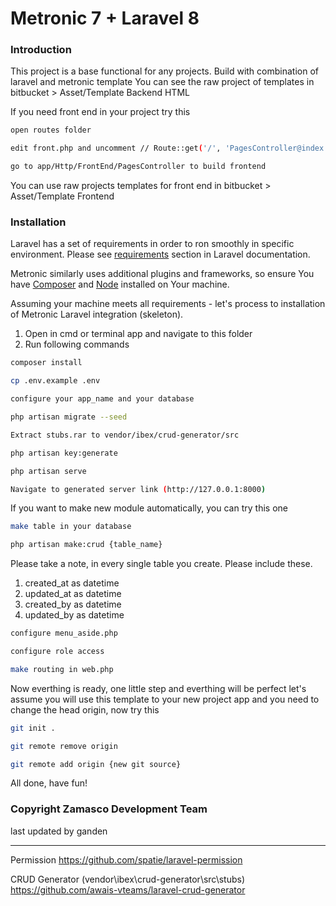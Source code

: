 # Metronic 7 + Laravel 8

### Introduction

This project is a base functional for any projects. Build with combination of laravel and metronic template
You can see the raw project of templates in bitbucket > Asset/Template Backend HTML

If you need front end in your project try this

```bash
open routes folder
```

```bash
edit front.php and uncomment // Route::get('/', 'PagesController@index');
```

```bash
go to app/Http/FrontEnd/PagesController to build frontend
```

You can use raw projects templates for front end in bitbucket > Asset/Template Frontend

### Installation

Laravel has a set of requirements in order to ron smoothly in specific environment. Please see [requirements](https://laravel.com/docs/7.x#server-requirements) section in Laravel documentation.

Metronic similarly uses additional plugins and frameworks, so ensure You have [Composer](https://getcomposer.org/) and [Node](https://nodejs.org/) installed on Your machine.

Assuming your machine meets all requirements - let's process to installation of Metronic Laravel integration (skeleton).

1. Open in cmd or terminal app and navigate to this folder
2. Run following commands

```bash
composer install
```

```bash
cp .env.example .env
```

```bash
configure your app_name and your database
```

```bash
php artisan migrate --seed
```

```bash
Extract stubs.rar to vendor/ibex/crud-generator/src
```

```bash
php artisan key:generate
```

```bash
php artisan serve
```

```bash
Navigate to generated server link (http://127.0.0.1:8000)
```

If you want to make new module automatically, you can try this one

```bash
make table in your database
```

```bash
php artisan make:crud {table_name}
```

Please take a note, in every single table you create. Please include these.

1. created_at as datetime
2. updated_at as datetime
3. created_by as datetime
4. updated_by as datetime

```bash
configure menu_aside.php
```

```bash
configure role access 
```

```bash
make routing in web.php
```

Now everthing is ready, one little step and everthing will be perfect
let's assume you will use this template to your new project app and you need to change the head origin, now try this

```bash
git init .
```

```bash
git remote remove origin
```

```bash
git remote add origin {new git source}
```

All done, have fun!

### Copyright Zamasco Development Team

last updated by ganden

----------------------------------------------------------------------
Permission https://github.com/spatie/laravel-permission

CRUD Generator (vendor\ibex\crud-generator\src\stubs) https://github.com/awais-vteams/laravel-crud-generator